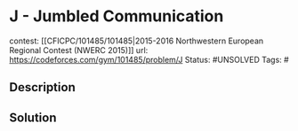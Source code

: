 # J - Jumbled Communication

contest: [[CFICPC/101485/101485|2015-2016 Northwestern European Regional Contest (NWERC 2015)]]
url: https://codeforces.com/gym/101485/problem/J
Status: #UNSOLVED
Tags: #

## Description

## Solution

